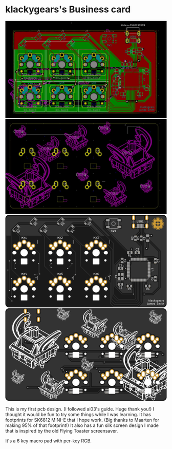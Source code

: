 # klackygears's Business card
![image of card 1](Flying_MX.jpg)
![image of card 1](Flying_MX_BSilk.jpg)
![image of card 1](top.png)
![image of card 1](bottom.png)

This is my first pcb design. (I followed ai03's guide. Huge thank you!) I thought it would be fun to try some things while I was learning. It has footprints for SK6812 MINI-E that I hope work. (Big thanks to Maarten for making 95% of that footprint!) It also has a fun silk screen design I made that is inspired by the old Flying Toaster screensaver.

It's a 6 key macro pad with per-key RGB.
